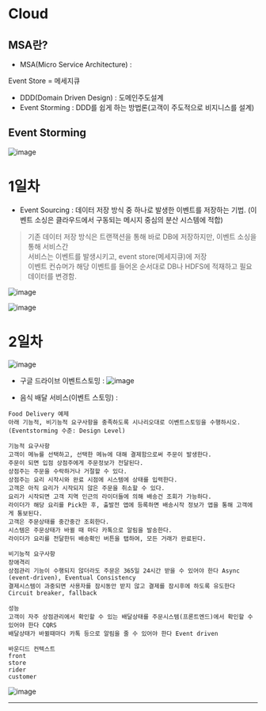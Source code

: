 # Cloud


## MSA란?

- MSA(Micro Service Architecture) : 

Event Store = 메세지큐

- DDD(Domain Driven Design) : 도메인주도설계
- Event Storming : DDD를 쉽게 하는 방법론(고객이 주도적으로 비지니스를 설계)



## Event Storming

![image](https://user-images.githubusercontent.com/35188271/212582810-7bae5405-6e3e-456c-9331-f79d03b3714e.png)





# 1일차

- Event Sourcing : 데이터 저장 방식 중 하나로 발생한 이벤트를 저장하는 기법. (이벤트 소싱은 클라우드에서 구동되는 메시지 중심의 분산 시스템에 적합)  
> 기존 데이터 저장 방식은 트랜잭션을 통해 바로 DB에 저장하지만, 이벤트 소싱을 통해 서비스간   
서비스는 이벤트를 발생시키고, event store(메세지큐)에 저장  
이벤트 컨슈머가 해당 이벤트를 들어온 순서대로 DB나 HDFS에 적재하고 필요 데이터를 변경함.

![image](https://user-images.githubusercontent.com/35188271/208811477-f4379185-b81c-4317-805c-e1c2ca573507.png)

![image](https://user-images.githubusercontent.com/35188271/209038040-3404852f-3631-4ffa-8825-45a3298f450f.png)



# 2일차

![image](https://user-images.githubusercontent.com/35188271/209037923-e6dee535-062b-43e4-810e-51f674cea3f1.png)

- 구글 드라이브 이벤트스토밍 : 
![image](https://user-images.githubusercontent.com/35188271/209058090-dc19863f-6574-4915-929b-8c7eaa49c38e.png)

- 음식 배달 서비스(이벤트 스토밍) : 
```
Food Delivery 예제
아래 기능적, 비기능적 요구사항을 충족하도록 시나리오대로 이벤트스토밍을 수행하시오.
(Eventstorming 수준: Design Level)

기능적 요구사항
고객이 메뉴를 선택하고, 선택한 메뉴에 대해 결제함으로써 주문이 발생한다.
주문이 되면 입점 상점주에게 주문정보가 전달된다.
상점주는 주문을 수락하거나 거절할 수 있다.
상점주는 요리 시작시와 완료 시점에 시스템에 상태를 입력한다.
고객은 아직 요리가 시작되지 않은 주문을 취소할 수 있다.
요리가 시작되면 고객 지역 인근의 라이더들에 의해 배송건 조회가 가능하다.
라이더가 해당 요리를 Pick한 후, 출발전 앱에 등록하면 배송시작 정보가 앱을 통해 고객에게 통보된다.
고객은 주문상태를 중간중간 조회한다.
시스템은 주문상태가 바뀔 때 마다 카톡으로 알림을 발송한다.
라이더가 요리를 전달한뒤 배송확인 버튼을 탭하여, 모든 거래가 완료된다.

비기능적 요구사항
장애격리
상점관리 기능이 수행되지 않더라도 주문은 365일 24시간 받을 수 있어야 한다 Async (event-driven), Eventual Consistency
결제시스템이 과중되면 사용자를 잠시동안 받지 않고 결제를 잠시후에 하도록 유도한다 Circuit breaker, fallback

성능
고객이 자주 상점관리에서 확인할 수 있는 배달상태를 주문시스템(프론트엔드)에서 확인할 수 있어야 한다 CQRS
배달상태가 바뀔때마다 카톡 등으로 알림을 줄 수 있어야 한다 Event driven

바운디드 컨텍스트
front  
store  
rider  
customer 
```
![image](https://user-images.githubusercontent.com/35188271/209084107-e720f2e8-7455-4e99-8b8e-2df270eee96a.png)



----------------------------------------------------------------------------------------------------------------


